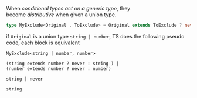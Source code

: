 When *conditional types act on a generic type*, they become _distributive_ when given a union type.

```ts
type MyExclude<Original , ToExclude> = Original extends ToExclude ? never : Original
```

if `Original` is a union type `string | number`, TS does the following pseudo code, each block is equivalent
```
MyExclude<string | number, number> 

(string extends number ? never : string ) | 
(number extends number ? never : number)

string | never

string
```